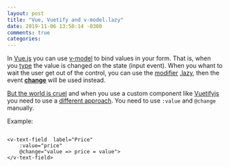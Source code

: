 ```yaml
---
layout: post
title: "Vue, Vuetify and v-model.lazy"
date: 2019-11-06 13:50:14 -0300
comments: true
categories: 
---
```

In [Vue.js](https://vuejs.org) you can use [v-model](https://br.vuejs.org/v2/api/#v-model) to bind values in your form. That is, when you [type](https://javascript.info/events-change-input#event-input) the value is changed on the state (input event). When you whant to wait the user get out of the control, you can use the [modifier](https://vuejs.org/v2/guide/forms.html#Modifiers) [.lazy](https://vuejs.org/v2/guide/forms.html#lazy), then the event **[change](https://javascript.info/events-change-input#event-change)** will be used instead.

[But the world is cruel](https://github.com/vuejs/vue/issues/5743) and when you use a custom component like [Vuetifyjs](https://vuetifyjs.com) you need to use a [different approach](https://github.com/vuetifyjs/vuetify/issues/1810). You need to use `:value` and `@change` manually.

Example:

~~~

<v-text-field  label="Price"
    :value="price"
    @change="value => price = value">      
</v-text-field>

~~~